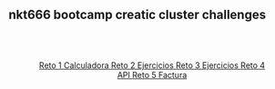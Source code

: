 <!DOCTYPE html>
<html lang="en">
<head>
    <meta charset="UTF-8">
    <meta name="viewport" content="width=device-width, initial-scale=1.0">
    <meta http-equiv="X-UA-Compatible" content="ie=edge">
<title>nkt666 bootcamp creatic cluster challenges</title>
  <link rel="stylesheet" href="https://nkt666.github.io/nkt666.bootcamp.github.io/css/styles.retrohack.css" crossorigin="anonymous">
    <link rel="stylesheet" href="https://stackpath.bootstrapcdn.com/bootstrap/4.3.1/css/bootstrap.min.css"
        integrity="sha384-ggOyR0iXCbMQv3Xipma34MD+dH/1fQ784/j6cY/iJTQUOhcWr7x9JvoRxT2MZw1T" crossorigin="anonymous">
</head>
<body>
<h2>nkt666 bootcamp creatic cluster challenges</h2>
      <div style="text-align: center; padding: 50px;">
        <a   href="/retoCalculadora/index.html" role="button">
            Reto 1 Calculadora
        </a>
        <a   href="/reto-2-Alejandro-Zuniga/index.html" role="button">
            Reto 2 Ejercicios
        </a>
        <a  href="/reto3-Alejandro-Zuniga/index.html" role="button">
            Reto 3 Ejercicios
        </a>
        <a  href="/reto-4-Alejandro-Zuniga/index.html" role="button">
            Reto 4 API
        </a>
        <a   href="/FacturaWebPack/index.html" role="button">
            Reto 5 Factura
        </a>
    </div>
</body>
</html>
